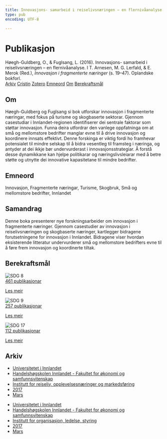 ```yaml
---
title: Innovasjons- samarbeid i reiselivsnæringen – en flernivåanalyse
type: pub
encoding: UTF-8

---
```

<h1>Publikasjon</h1>
<article id="csl-bib-container-SX9IH4YC" class="csl-bib-container">
  <div class="csl-bib-body"> <div class="csl-entry">Høegh-Guldberg, O., &#38; Fuglsang, L. (2016). Innovasjons- samarbeid i reiselivsnæringen – en flernivåanalyse. I T. Arnesen, M. G. Lerfald, &#38; E. Merok (Red.), <i>Innovasjon i fragmenterte næringer</i> (s. 19–47). Oplandske bokforl.</div> </div>
  <div class="csl-bib-buttons">
    <a href="#taxonomy-article-SX9IH4YC" alt="archive" class="csl-bib-button">Arkiv</a>
    <a href="https://app.cristin.no/results/show.jsf?id=1455096" alt="Cristin" class="csl-bib-button">Cristin</a>
    <a href="http://zotero.org/groups/5881554/items/SX9IH4YC" alt="Zotero" class="csl-bib-button">Zotero</a>
    <a href="#keywords-article-SX9IH4YC" alt="keywords" class="csl-bib-button">Emneord</a>
    <a href="#about-article-SX9IH4YC" alt="about_pub" class="csl-bib-button">Om</a>
    <a href="#sdg-article-SX9IH4YC" alt="sdg" class="csl-bib-button">Berekraftsmål</a>
  </div>
  <div id="csl-bib-meta-container-SX9IH4YC"></div>
</article>
<div id="csl-bib-meta-SX9IH4YC" class="csl-bib-meta">
  <article id="about-article-SX9IH4YC" class="about_pub-article">
    <h1>Om</h1>
    Høegh-Guldberg og Fuglsang si bok utforskar innovasjon i fragmenterte næringar, med fokus på turisme og skogbaserte sektorar. Gjennom casestudiar i Innlandet-regionen identifiserer dei sentrale faktorar som støttar innovasjon. Funna deira utfordrar den vanlege oppfatninga om at små og mellomstore bedrifter manglar evne til å drive innovasjon og koordinere innsats effektivt. Denne forskinga er viktig fordi ho framhevar potensialet til mindre selskap til å bidra vesentleg til framsteg i næringa, og antyder at dei ikkje bør undervurderast i innovasjonsstrategiar. Å forstå desse dynamikkane kan hjelpe politikarar og næringslivsleiarar med å betre støtte og utnytte dei innovative kapasitetane til mindre bedrifter.
  </article>
  <article id="keywords-article-SX9IH4YC" class="keywords-article">
    <h1>Emneord</h1>
    Innovasjon, Fragmenterte næringar, Turisme, Skogbruk, Små og mellomstore bedrifter, Innlandet
  </article>
  <article id="abstract-article-SX9IH4YC" class="abstract-article">
    <h1>Samandrag</h1>
    Denne boka presenterer nye forskningsarbeider om innovasjon i fragmenterte næringer. Gjennom casestudier av innovasjon i reiselivsnæringen og skogbaserte næringer, kartlegger bidragene forutsetningene for innovasjon i Innlandet. Bidragene viser hvordan eksisterende litteratur undervurderer små og mellomstore bedrifters evne til å føre frem innovasjon og koordinerte tiltak.
  </article>
  <article id="sdg-article-SX9IH4YC" class="sdg-article">
    <h1>Berekraftsmål</h1>
    <div class="sdg-container"><div id="sdg8" class="sdg">
        <img src="{{< params subfolder >}}images/sdg/sdg08_nn.png" class="image" alt="SDG 8">
        <div class="sdg-overlay">
          <a href="{{< params subfolder >}}nn/archive/?sdg=8#archive" class="sdg-publication-count"><span>461</span> publikasjonar</a>
          <p><a href="https://fn.no/om-fn/fns-baerekraftsmaal/anstendig-arbeid-og-oekonomisk-vekst?lang=nno-NO" class="sdg-read-more">Les meir</a></p>
        </div>
      </div> <div id="sdg9" class="sdg">
        <img src="{{< params subfolder >}}images/sdg/sdg09_nn.png" class="image" alt="SDG 9">
        <div class="sdg-overlay">
          <a href="{{< params subfolder >}}nn/archive/?sdg=9#archive" class="sdg-publication-count"><span>257</span> publikasjonar</a>
          <p><a href="https://fn.no/om-fn/fns-baerekraftsmaal/industri-innovasjon-og-infrastruktur?lang=nno-NO" class="sdg-read-more">Les meir</a></p>
        </div>
      </div> <div id="sdg17" class="sdg">
        <img src="{{< params subfolder >}}images/sdg/sdg17_nn.png" class="image" alt="SDG 17">
        <div class="sdg-overlay">
          <a href="{{< params subfolder >}}nn/archive/?sdg=17#archive" class="sdg-publication-count"><span>112</span> publikasjonar</a>
          <p><a href="https://fn.no/om-fn/fns-baerekraftsmaal/samarbeid-for-aa-naa-maalene?lang=nno-NO" class="sdg-read-more">Les meir</a></p>
        </div>
      </div></div>
  </article>
  <article id="taxonomy-article-SX9IH4YC" class="taxonomy-article">
    <h1>Arkiv</h1>
    <ul>
      <li><a href="{{< params subfolder >}}nn/archive/?key=3DCRN523">Universitetet i Innlandet</a></li>
      <li><a href="{{< params subfolder >}}nn/archive/?key=DU8Q9LN9">Handelshøgskolen Innlandet - Fakultet for økonomi og samfunnsvitenskap</a></li>
      <li><a href="{{< params subfolder >}}nn/archive/?key=HTIZLGPZ">Institutt for reiseliv, opplevelsesnæringer og markedsføring</a></li>
      <li><a href="{{< params subfolder >}}nn/archive/?key=EYHNJGH5">2017</a></li>
      <li><a href="{{< params subfolder >}}nn/archive/?key=YBYPADMU">Mars</a></li>
    </ul>
    <ul>
      <li><a href="{{< params subfolder >}}nn/archive/?key=3DCRN523">Universitetet i Innlandet</a></li>
      <li><a href="{{< params subfolder >}}nn/archive/?key=DU8Q9LN9">Handelshøgskolen Innlandet - Fakultet for økonomi og samfunnsvitenskap</a></li>
      <li><a href="{{< params subfolder >}}nn/archive/?key=4LUWR3ZM">Institutt for organisasjon, ledelse, styring</a></li>
      <li><a href="{{< params subfolder >}}nn/archive/?key=KF5I8TQ8">2017</a></li>
      <li><a href="{{< params subfolder >}}nn/archive/?key=6SIUSQEE">Mars</a></li>
    </ul>
  </article>
</div>
